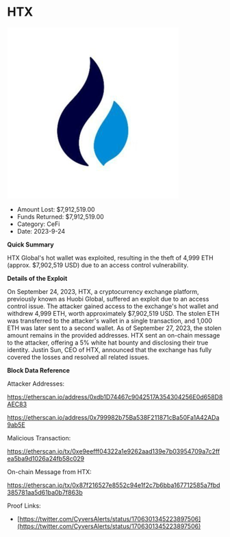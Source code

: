 # HTX
![HTX](/rektimages/HTX.png)
- Amount Lost: $7,912,519.00
- Funds Returned: $7,912,519.00
- Category: CeFi
- Date: 2023-9-24

**Quick Summary**

HTX Global's hot wallet was exploited, resulting in the theft of 4,999 ETH (approx. $7,902,519 USD) due to an access control vulnerability.

  


 **Details of the Exploit**

On September 24, 2023, HTX, a cryptocurrency exchange platform, previously known as Huobi Global, suffered an exploit due to an access control issue. The attacker gained access to the exchange's hot wallet and withdrew 4,999 ETH, worth approximately $7,902,519 USD. The stolen ETH was transferred to the attacker's wallet in a single transaction, and 1,000 ETH was later sent to a second wallet. As of September 27, 2023, the stolen amount remains in the provided addresses. HTX sent an on-chain message to the attacker, offering a 5% white hat bounty and disclosing their true identity. Justin Sun, CEO of HTX, announced that the exchange has fully covered the losses and resolved all related issues.

  


 **Block Data Reference**

Attacker Addresses:

https://etherscan.io/address/0xdb1D74467c9042517A354304256E0d658D8AEC83

https://etherscan.io/address/0x799982b75Ba538F211871cBa50Fa1A42ADa9ab5E

  


Malicious Transaction:

https://etherscan.io/tx/0xe9eefff04322a1e9262aad139e7b03954709a7c2ffea5ba9d1026a24fb58c029

  


On-chain Message from HTX:

https://etherscan.io/tx/0x87f216527e8552c94e1f2c7b6bba167712585a7fbd385781aa5d61ba0b7f863b


Proof Links:
- [https://twitter.com/CyversAlerts/status/1706301345223897506](https://twitter.com/CyversAlerts/status/1706301345223897506)


